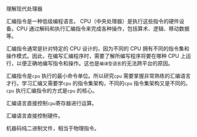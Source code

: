 理解现代处理器

汇编指令是一种低级编程语言。 CPU（中央处理器）是执行这些指令的硬件设备。CPU 通过解码和执行汇编指令来完成各种操作，包括算术、逻辑、移动数据等。

汇编指令通常是针对特定的 CPU 设计的，因为不同的 CPU 拥有不同的指令集和操作模式。因此，在编写汇编程序时，需要了解所编写程序将要在哪种 CPU 上运行，以便正确地编写指令和操作。这也是`编译型语言`的无法跨平台的原因。

汇编指令是`cpu` 执行的最小命令单位。所以研究`cpu` 需要掌握非常熟练的汇编语言才行。学习汇编又需要学`cpu` 的指令集架构，不同的`cpu` 指令集架构又是不同的。`cpu` 执行汇编指令的方式是`cpu` 的核心。



汇编语言直接控制`cpu`寄存器进行运算。

汇编语言直接控制硬件。

机器码纯二进制文件，相当于物理指令。



